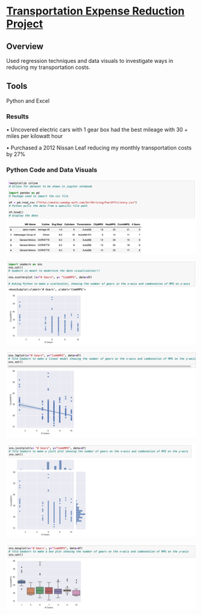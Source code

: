# [Transportation Expense Reduction Project](https://edepaz101.github.io/Eduardo_Portfolio_Project2/)

## Overview

Used regression techniques and data visuals to investigate ways in reducing my transportation costs.

## Tools

Python and Excel


### Results

• Uncovered electric cars with 1 gear box had the best mileage with 30 + miles per kilowatt hour 

• Purchased a 2012 Nissan Leaf reducing my monthly transportation costs by 27%

### Python Code and Data Visuals

![](https://github.com/edepaz101/Eduardo_Portfolio_Project2/blob/main/images/pic%201.png)

![](https://github.com/edepaz101/Eduardo_Portfolio_Project2/blob/main/images/pic%202.png)

![](https://github.com/edepaz101/Eduardo_Portfolio_Project2/blob/main/images/pic%203.png)

![](https://github.com/edepaz101/Eduardo_Portfolio_Project2/blob/main/images/pic%204.png)

![](https://github.com/edepaz101/Eduardo_Portfolio_Project2/blob/main/images/pic%205.png)
